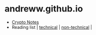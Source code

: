 # andreww.github.io

* [Crypto Notes](./cryptonotes.md)
* Reading list | [technical](./technical-reading-list.md) | [non-technical](./reading-list.md) |
